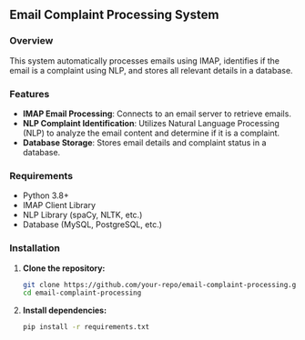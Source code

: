 ## Email Complaint Processing System

### Overview

This system automatically processes emails using IMAP, identifies if the email is a complaint using NLP, and stores all relevant details in a database.

### Features

- **IMAP Email Processing**: Connects to an email server to retrieve emails.
- **NLP Complaint Identification**: Utilizes Natural Language Processing (NLP) to analyze the email content and determine if it is a complaint.
- **Database Storage**: Stores email details and complaint status in a database.

### Requirements

- Python 3.8+
- IMAP Client Library
- NLP Library (spaCy, NLTK, etc.)
- Database (MySQL, PostgreSQL, etc.)

### Installation

1. **Clone the repository:**

    ```bash
    git clone https://github.com/your-repo/email-complaint-processing.git
    cd email-complaint-processing
    ```

2. **Install dependencies:**

    ```bash
    pip install -r requirements.txt
    ```
